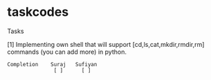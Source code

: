 # taskcodes
Tasks

[1]
    Implementing own shell that will support [cd,ls,cat,mkdir,rmdir,rm] commands (you can add more) in python.
    
    Completion    Suraj   Sufiyan
                   [ ]      [ ]

